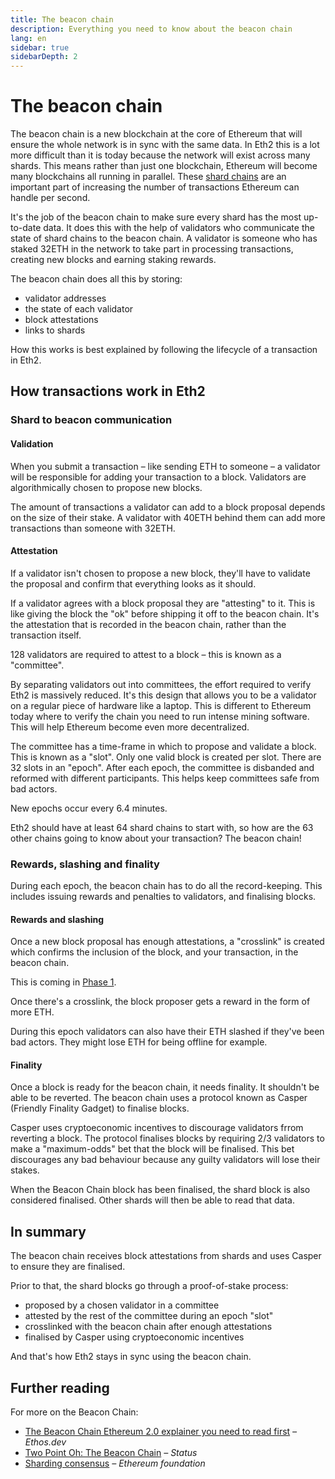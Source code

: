 ```yaml
---
title: The beacon chain
description: Everything you need to know about the beacon chain
lang: en
sidebar: true
sidebarDepth: 2
---
```


# The beacon chain

The beacon chain is a new blockchain at the core of Ethereum that will ensure the whole network is in sync with the same data. In Eth2 this is a lot more difficult than it is today because the network will exist across many shards. This means rather than just one blockchain, Ethereum will become many blockchains all running in parallel. These [shard chains](/en/eth2/#shard-chains) are an important part of increasing the number of transactions Ethereum can handle per second.

It's the job of the beacon chain to make sure every shard has the most up-to-date data. It does this with the help of validators who communicate the state of shard chains to the beacon chain. A validator is someone who has staked 32ETH in the network to take part in processing transactions, creating new blocks and earning staking rewards.

The beacon chain does all this by storing:

- validator addresses
- the state of each validator
- block attestations
- links to shards

How this works is best explained by following the lifecycle of a transaction in Eth2.

## How transactions work in Eth2

### Shard to beacon communication

#### Validation

When you submit a transaction – like sending ETH to someone – a validator will be responsible for adding your transaction to a block. Validators are algorithmically chosen to propose new blocks.

The amount of transactions a validator can add to a block proposal depends on the size of their stake. A validator with 40ETH behind them can add more transactions than someone with 32ETH.

#### Attestation

If a validator isn't chosen to propose a new block, they'll have to validate the proposal and confirm that everything looks as it should.

If a validator agrees with a block proposal they are "attesting" to it. This is like giving the block the "ok" before shipping it off to the beacon chain. It's the attestation that is recorded in the beacon chain, rather than the transaction itself.

128 validators are required to attest to a block – this is known as a "committee".

By separating validators out into committees, the effort required to verify Eth2 is massively reduced. It's this design that allows you to be a validator on a regular piece of hardware like a laptop. This is different to Ethereum today where to verify the chain you need to run intense mining software. This will help Ethereum become even more decentralized.

The committee has a time-frame in which to propose and validate a block. This is known as a "slot". Only one valid block is created per slot. There are 32 slots in an "epoch". After each epoch, the committee is disbanded and reformed with different participants. This helps keep committees safe from bad actors.

New epochs occur every 6.4 minutes.

Eth2 should have at least 64 shard chains to start with, so how are the 63 other chains going to know about your transaction? The beacon chain!

### Rewards, slashing and finality

During each epoch, the beacon chain has to do all the record-keeping. This includes issuing rewards and penalties to validators, and finalising blocks.

#### Rewards and slashing

Once a new block proposal has enough attestations, a "crosslink" is created which confirms the inclusion of the block, and your transaction, in the beacon chain.

This is coming in [Phase 1](/en/eth2/roadmap/#phase-one).

Once there's a crosslink, the block proposer gets a reward in the form of more ETH.

During this epoch validators can also have their ETH slashed if they've been bad actors. They might lose ETH for being offline for example.

#### Finality

Once a block is ready for the beacon chain, it needs finality. It shouldn't be able to be reverted. The beacon chain uses a protocol known as Casper (Friendly Finality Gadget) to finalise blocks.

Casper uses cryptoeconomic incentives to discourage validators frrom reverting a block. The protocol finalises blocks by requiring 2/3 validators to make a "maximum-odds" bet that the block will be finalised. This bet discourages any bad behaviour because any guilty validators will lose their stakes.

When the Beacon Chain block has been finalised, the shard block is also considered finalised. Other shards will then be able to read that data.

## In summary

The beacon chain receives block attestations from shards and uses Casper to ensure they are finalised.

Prior to that, the shard blocks go through a proof-of-stake process:

- proposed by a chosen validator in a committee
- attested by the rest of the committee during an epoch "slot"
- crosslinked with the beacon chain after enough attestations
- finalised by Casper using cryptoeconomic incentives

And that's how Eth2 stays in sync using the beacon chain.

## Further reading

For more on the Beacon Chain:

- [The Beacon Chain Ethereum 2.0 explainer you need to read first](https://ethos.dev/beacon-chain/) _– Ethos.dev_
- [Two Point Oh: The Beacon Chain](https://our.status.im/two-point-oh-the-beacon-chain/) _– Status_
- [Sharding consensus](https://blog.ethereum.org/2020/03/27/sharding-consensus/) _– Ethereum foundation_
